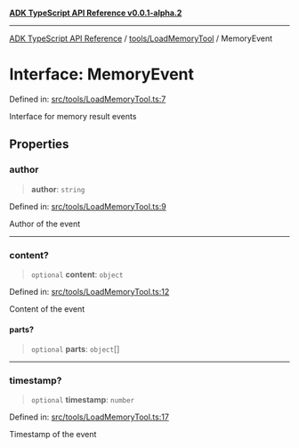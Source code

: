 [**ADK TypeScript API Reference v0.0.1-alpha.2**](../../../README.md)

***

[ADK TypeScript API Reference](../../../modules.md) / [tools/LoadMemoryTool](../README.md) / MemoryEvent

# Interface: MemoryEvent

Defined in: [src/tools/LoadMemoryTool.ts:7](https://github.com/njraladdin/adk-typescript/blob/main/src/tools/LoadMemoryTool.ts#L7)

Interface for memory result events

## Properties

### author

> **author**: `string`

Defined in: [src/tools/LoadMemoryTool.ts:9](https://github.com/njraladdin/adk-typescript/blob/main/src/tools/LoadMemoryTool.ts#L9)

Author of the event

***

### content?

> `optional` **content**: `object`

Defined in: [src/tools/LoadMemoryTool.ts:12](https://github.com/njraladdin/adk-typescript/blob/main/src/tools/LoadMemoryTool.ts#L12)

Content of the event

#### parts?

> `optional` **parts**: `object`[]

***

### timestamp?

> `optional` **timestamp**: `number`

Defined in: [src/tools/LoadMemoryTool.ts:17](https://github.com/njraladdin/adk-typescript/blob/main/src/tools/LoadMemoryTool.ts#L17)

Timestamp of the event

